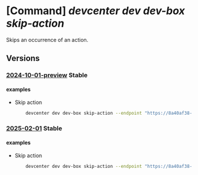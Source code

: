 # [Command] _devcenter dev dev-box skip-action_

Skips an occurrence of an action.

## Versions

### [2024-10-01-preview](/Resources/data-plane/microsoft.devcenter/L3Byb2plY3RzL3t9L3VzZXJzL3t9L2RldmJveGVzL3t9L2FjdGlvbnMve306c2tpcA==/2024-10-01-preview.xml) **Stable**

<!-- data-plane:microsoft.devcenter /projects/{}/users/{}/devboxes/{}/actions/{}:skip 2024-10-01-preview -->

#### examples

- Skip action
    ```bash
        devcenter dev dev-box skip-action --endpoint "https://8a40af38-3b4c-4672-a6a4-5e964b1870ed-contosodevcenter.centralus.devcenter.azure.com/" --project-name "DevProject" --name "myDevBox" --action-name "schedule-default" --user-id "00000000-0000-0000-0000-000000000000"
    ```

### [2025-02-01](/Resources/data-plane/microsoft.devcenter/L3Byb2plY3RzL3t9L3VzZXJzL3t9L2RldmJveGVzL3t9L2FjdGlvbnMve306c2tpcA==/2025-02-01.xml) **Stable**

<!-- data-plane:microsoft.devcenter /projects/{}/users/{}/devboxes/{}/actions/{}:skip 2025-02-01 -->

#### examples

- Skip action
    ```bash
        devcenter dev dev-box skip-action --endpoint "https://8a40af38-3b4c-4672-a6a4-5e964b1870ed-contosodevcenter.centralus.devcenter.azure.com/" --project-name "DevProject" --name "myDevBox" --action-name "schedule-default" --user-id "00000000-0000-0000-0000-000000000000"
    ```
